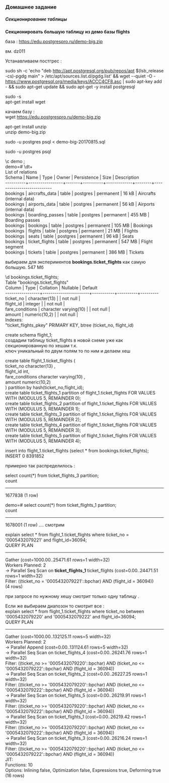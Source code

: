 ### Домашнее задание ###



##### Секционирование таблицы #####


**Секционировать большую таблицу из демо базы flights**

база : https://edu.postgrespro.ru/demo-big.zip  

вм. dz011  

Устанавливаем постгрес :  

sudo sh -c 'echo "deb http://apt.postgresql.org/pub/repos/apt $(lsb_release -cs)-pgdg main" > /etc/apt/sources.list.d/pgdg.list' && wget --quiet -O - https://www.postgresql.org/media/keys/ACCC4CF8.asc | sudo apt-key add - && sudo apt-get update && sudo apt-get -y install postgresql  

sudo -s   
apt-get install wget  

качаем базу :   
wget https://edu.postgrespro.ru/demo-big.zip  

apt-get install unzip  
unzip demo-big.zip   

sudo  -u postgres psql  < demo-big-20170815.sql  

sudo  -u postgres psql     

\c demo ;  
demo=# \dt+  
                                        List of relations  
  Schema  |      Name       | Type  |  Owner   | Persistence |  Size  |        Description          
----------+-----------------+-------+----------+-------------+--------+---------------------------  
 bookings | aircrafts_data  | table | postgres | permanent   | 16 kB  | Aircrafts (internal data)  
 bookings | airports_data   | table | postgres | permanent   | 56 kB  | Airports (internal data)  
 bookings | boarding_passes | table | postgres | permanent   | 455 MB | Boarding passes   
 bookings | bookings        | table | postgres | permanent   | 105 MB | Bookings  
 bookings | flights         | table | postgres | permanent   | 21 MB  | Flights  
 bookings | seats           | table | postgres | permanent   | 96 kB  | Seats  
 bookings | ticket_flights  | table | postgres | permanent   | 547 MB | Flight segment  
 bookings | tickets         | table | postgres | permanent   | 386 MB | Tickets  
 
выбираем для экспериментов  **bookings.ticket_flights** как самую большую.   547 Мб  

 \d  bookings.ticket_flights;  
                     Table "bookings.ticket_flights"  
     Column      |         Type          | Collation | Nullable | Default   
-----------------+-----------------------+-----------+----------+---------  
 ticket_no       | character(13)         |           | not null |   
 flight_id       | integer               |           | not null |   
 fare_conditions | character varying(10) |           | not null |   
 amount          | numeric(10,2)         |           | not null |   
Indexes:  
    "ticket_flights_pkey" PRIMARY KEY, btree (ticket_no, flight_id)  

create schema  flight_1;  
создадим таблицу ticket_flights в новой схеме уже как секционированную по хешам т.к.   
ключ уникальный по двум полям то по ним и делаем хеш   

create table flight_1.ticket_flights (  
ticket_no character(13)    ,  
flight_id int,  
fare_conditions character varying(10) ,  
amount  numeric(10,2)   
) partition by hash(ticket_no,flight_id);  
create table ticket_flights_1 partition of flight_1.ticket_flights  FOR VALUES WITH (MODULUS 5, REMAINDER 0);  
create table ticket_flights_2 partition of flight_1.ticket_flights  FOR VALUES WITH (MODULUS 5, REMAINDER 1);  
create table ticket_flights_3 partition of flight_1.ticket_flights  FOR VALUES WITH (MODULUS 5, REMAINDER 2);  
create table ticket_flights_4 partition of flight_1.ticket_flights  FOR VALUES WITH (MODULUS 5, REMAINDER 3);  
create table ticket_flights_5 partition of flight_1.ticket_flights  FOR VALUES WITH (MODULUS 5, REMAINDER 4);  

 insert into flight_1.ticket_flights  (select * from  bookings.ticket_flights);  
INSERT 0 8391852  

примерно так распределилось :   

 select count(*) from ticket_flights_3 partition;  
  count   
  
---------   

 1677838
(1 row)

demo=# select count(*) from ticket_flights_1 partition;  
  count    
  
---------  

 1678001
(1 row)
....
смотрим  

explain select * from flight_1.ticket_flights where ticket_no = '0005432079221' and flight_id=36094;  
                                            QUERY PLAN    
                                                                          
---------------------------------------------------------------------------------------------------  

 Gather  (cost=1000.00..25471.61 rows=1 width=32)  
   Workers Planned: 2  
   ->  Parallel Seq Scan on **ticket_flights_1** ticket_flights  (cost=0.00..24471.51 rows=1 width=32)  
         Filter: ((ticket_no = '0005432079221'::bpchar) AND (flight_id = 36094))  
(4 rows)  

при запросе по нужному хешу смотрит только одну таблицу .  

Если же выбираем диапозон то смотрит все :   
explain select * from flight_1.ticket_flights where ticket_no between '0005432079220' and '0005432079222' and  flight_id=36094;  
                                                            QUERY PLAN     
                                                                                                                    
-----------------------------------------------------------------------------------------------------------------------------------  

 Gather  (cost=1000.00..132125.11 rows=5 width=32)  
   Workers Planned: 2  
   ->  Parallel Append  (cost=0.00..131124.61 rows=5 width=32)  
         ->  Parallel Seq Scan on ticket_flights_4  (cost=0.00..26241.76 rows=1 width=32)  
               Filter: ((ticket_no >= '0005432079220'::bpchar) AND (ticket_no <= '0005432079222'::bpchar) AND (flight_id = 36094))  
         ->  Parallel Seq Scan on ticket_flights_2  (cost=0.00..26227.25 rows=1 width=32)  
               Filter: ((ticket_no >= '0005432079220'::bpchar) AND (ticket_no <= '0005432079222'::bpchar) AND (flight_id = 36094))  
         ->  Parallel Seq Scan on ticket_flights_5  (cost=0.00..26219.91 rows=1 width=32)  
               Filter: ((ticket_no >= '0005432079220'::bpchar) AND (ticket_no <= '0005432079222'::bpchar) AND (flight_id = 36094))  
         ->  Parallel Seq Scan on ticket_flights_1  (cost=0.00..26219.42 rows=1 width=32)  
               Filter: ((ticket_no >= '0005432079220'::bpchar) AND (ticket_no <= '0005432079222'::bpchar) AND (flight_id = 36094))  
         ->  Parallel Seq Scan on ticket_flights_3  (cost=0.00..26216.24 rows=1 width=32)  
               Filter: ((ticket_no >= '0005432079220'::bpchar) AND (ticket_no <= '0005432079222'::bpchar) AND (flight_id = 36094))  
 JIT:  
   Functions: 10  
   Options: Inlining false, Optimization false, Expressions true, Deforming true  
(16 rows)  


